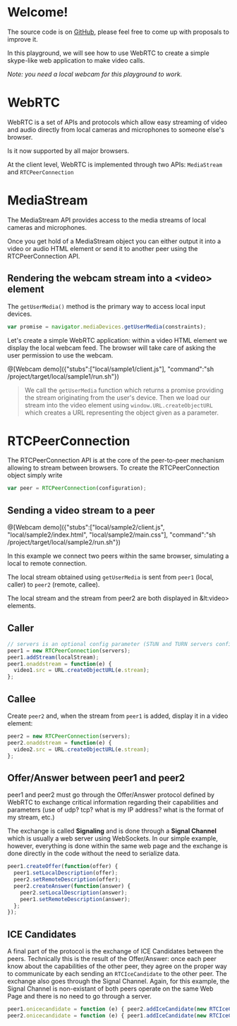 # Welcome!

The source code is on [GitHub](https://github.com/nantoniazzi/build-skype-in-30-minutes), please feel free
to come up with proposals to improve it.

In this playground, we will see how to use WebRTC to create a simple skype-like web application to make video calls.

*Note: you need a local webcam for this playground to work.*

# WebRTC

WebRTC is a set of APIs and protocols which allow easy streaming of video and audio directly
from local cameras and microphones to someone else's browser.

Is it now supported by all major browsers.

At the client level, WebRTC is implemented through two APIs: `MediaStream` and `RTCPeerConnection`

# MediaStream

The MediaStream API provides access to the media streams of local cameras and microphones.

Once you get hold of a MediaStream object you can either output it into a video or audio HTML element or send it to another
peer using the RTCPeerConnection API.

## Rendering the webcam stream into a &lt;video&gt; element

The `getUserMedia()` method is the primary way to access local input devices.

```javascript
var promise = navigator.mediaDevices.getUserMedia(constraints);
```

Let's create a simple WebRTC application: within a video HTML element we display the local webcam feed. The browser will
take care of asking the user permission to use the webcam.

@[Webcam demo]({"stubs":["local/sample1/client.js"], "command":"sh /project/target/local/sample1/run.sh"})

> We call the `getUserMedia` function which returns a promise providing the stream originating from the user's device.
Then we load our stream into the video element using `window.URL.createObjectURL` which creates a URL representing
the object given as a parameter.

# RTCPeerConnection

The RTCPeerConnection API is at the core of the peer-to-peer mechanism allowing to stream between browsers.
To create the RTCPeerConnection object simply write

```javascript
var peer = RTCPeerConnection(configuration);
```

## Sending a video stream to a peer

@[Webcam demo]({"stubs":["local/sample2/client.js", "local/sample2/index.html", "local/sample2/main.css"], "command":"sh /project/target/local/sample2/run.sh"})

In this example we connect two peers within the same browser, simulating a local to remote connection.

The local stream obtained using `getUserMedia` is sent from `peer1` (local, caller) to `peer2` (remote, callee).

The local stream and the stream from peer2 are both displayed in &lt:video&gt; elements.

## Caller

```javascript
// servers is an optional config parameter (STUN and TURN servers configuration, will be explained in a more advanced playground)
peer1 = new RTCPeerConnection(servers);
peer1.addStream(localStream);
peer1.onaddstream = function(e) {
  video1.src = URL.createObjectURL(e.stream);
};
```

## Callee

Create `peer2` and, when the stream from `peer1` is added, display it in a video element:

```javascript
peer2 = new RTCPeerConnection(servers);
peer2.onaddstream = function(e) {
  video2.src = URL.createObjectURL(e.stream);
};
```

## Offer/Answer between peer1 and peer2

peer1 and peer2 must go through the Offer/Answer protocol defined by WebRTC to exchange critical information regarding their capabilities and parameters
(use of udp? tcp? what is my IP address? what is the format of my stream, etc.)

The exchange is called **Signaling** and is done through a **Signal Channel** which is usually a web server using WebSockets. In our simple example, however, everything is done within the same web page and the exchange is done directly in the code without the need to serialize data.

```javascript
peer1.createOffer(function(offer) {
  peer1.setLocalDescription(offer);
  peer2.setRemoteDescription(offer);
  peer2.createAnswer(function(answer) {
    peer2.setLocalDescription(answer);
    peer1.setRemoteDescription(answer);
  };
});
```

## ICE Candidates

A final part of the protocol is the exchange of ICE Candidates between the peers. Technically this is the result of the Offer/Answer: once each peer know about the capabilities of the other peer, they agree on the proper way to communicate by each sending an `RTCIceCandidate` to the other peer. The exchange also goes through the Signal Channel. Again, for this example, the Signal Channel is non-existant of both peers operate on the same Web Page and there is no need to go through a server.

```javascript
peer1.onicecandidate = function (e) { peer2.addIceCandidate(new RTCIceCandidate(e.candidate)); };
peer2.onicecandidate = function (e) { peer1.addIceCandidate(new RTCIceCandidate(e.candidate)); };
```
